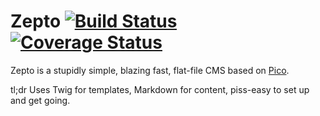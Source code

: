 Zepto [![Build Status](https://travis-ci.org/hassankhan/Pico.png?branch=develop)](https://travis-ci.org/hassankhan/Pico) [![Coverage Status](https://coveralls.io/repos/hassankhan/Pico/badge.png?branch=develop)](https://coveralls.io/r/hassankhan/Pico?branch=develop)
====

Zepto is a stupidly simple, blazing fast, flat-file CMS based on [Pico](http://pico.dev7studios.com).


tl;dr Uses Twig for templates, Markdown for content, piss-easy to set up and get going.
